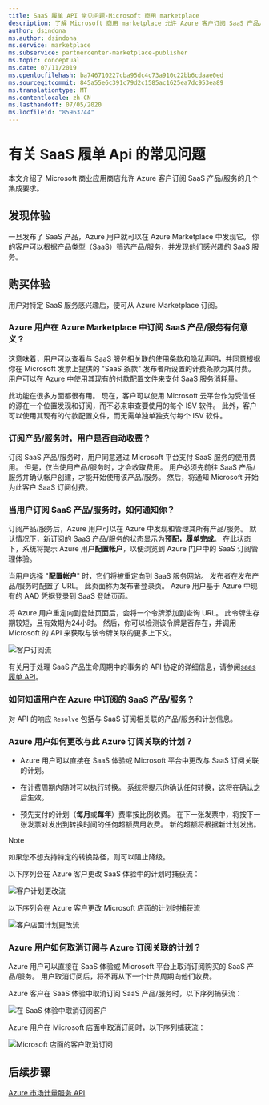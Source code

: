```yaml
---
title: SaaS 履单 API 常见问题-Microsoft 商用 marketplace
description: 了解 Microsoft 商用 marketplace 允许 Azure 客户订阅 SaaS 产品/服务的几个集成要求。
author: dsindona
ms.author: dsindona
ms.service: marketplace
ms.subservice: partnercenter-marketplace-publisher
ms.topic: conceptual
ms.date: 07/11/2019
ms.openlocfilehash: ba746710227cba95dc4c73a910c22bb6cdaae0ed
ms.sourcegitcommit: 845a55e6c391c79d2c1585ac1625ea7dc953ea89
ms.translationtype: MT
ms.contentlocale: zh-CN
ms.lasthandoff: 07/05/2020
ms.locfileid: "85963744"
---
```

# <a name="common-questions-about-saas-fulfillment-apis"></a>有关 SaaS 履单 Api 的常见问题

本文介绍了 Microsoft 商业应用商店允许 Azure 客户订阅 SaaS 产品/服务的几个集成要求。

## <a name="discovery-experience"></a>发现体验

一旦发布了 SaaS 产品，Azure 用户就可以在 Azure Marketplace 中发现它。 你的客户可以根据产品类型（SaaS）筛选产品/服务，并发现他们感兴趣的 SaaS 服务。

## <a name="purchase-experience"></a>购买体验

用户对特定 SaaS 服务感兴趣后，便可从 Azure Marketplace 订阅。

### <a name="what-does-it-mean-for-an-azure-user-to-subscribe-to-a-saas-offer-in-azure-marketplace"></a>Azure 用户在 Azure Marketplace 中订阅 SaaS 产品/服务有何意义？

这意味着，用户可以查看与 SaaS 服务相关联的使用条款和隐私声明，并同意根据你在 Microsoft 发票上提供的 "SaaS 条款" 发布者所设置的计费条款为其付费。 用户可以在 Azure 中使用其现有的付款配置文件来支付 SaaS 服务消耗量。

此功能在很多方面都很有用。 现在，客户可以使用 Microsoft 云平台作为受信任的源在一个位置发现和订阅，而不必来审查要使用的每个 ISV 软件。 此外，客户可以使用其现有的付款配置文件，而无需单独单独支付每个 ISV 软件。

### <a name="is-the-user-charged-automatically-when-the-offer-is-subscribed"></a>订阅产品/服务时，用户是否自动收费？

订阅 SaaS 产品/服务时，用户同意通过 Microsoft 平台支付 SaaS 服务的使用费用。 但是，仅当使用产品/服务时，才会收取费用。 用户必须先前往 SaaS 产品/服务并确认帐户创建，才能开始使用该产品/服务。 然后，将通知 Microsoft 开始为此客户 SaaS 订阅付费。

### <a name="how-are-you-notified-when-a-user-subscribes-to-your-saas-offer"></a>当用户订阅 SaaS 产品/服务时，如何通知你？

订阅产品/服务后，Azure 用户可以在 Azure 中发现和管理其所有产品/服务。 默认情况下，新订阅的 SaaS 产品/服务的状态显示为**预配，履单完成**。 在此状态下，系统将提示 Azure 用户**配置帐户**，以便浏览到 Azure 门户中的 SaaS 订阅管理体验。

当用户选择 "**配置帐户**" 时，它们将被重定向到 SaaS 服务网站。 发布者在发布产品/服务时配置了 URL。 此页面称为发布者登录页。 Azure 用户基于 Azure 中现有的 AAD 凭据登录到 SaaS 登陆页面。

将 Azure 用户重定向到登陆页面后，会将一个令牌添加到查询 URL。 此令牌生存期较短，且有效期为24小时。 然后，你可以检测该令牌是否存在，并调用 Microsoft 的 API 来获取与该令牌关联的更多上下文。

![客户订阅流](media/saas-metering-service-integration-flow-a.png)

有关用于处理 SaaS 产品生命周期中的事务的 API 协定的详细信息，请参阅[saas 履单 API](pc-saas-fulfillment-api-v2.md)。

### <a name="how-do-you-know-the-saas-offer-to-which-the-user-subscribes-in-azure"></a>如何知道用户在 Azure 中订阅的 SaaS 产品/服务？

对 API 的响应 `Resolve` 包括与 SaaS 订阅相关联的产品/服务和计划信息。

### <a name="how-can-the-azure-user-change-the-plan-associated-with-this-azure-subscription"></a>Azure 用户如何更改与此 Azure 订阅关联的计划？

* Azure 用户可以直接在 SaaS 体验或 Microsoft 平台中更改与 SaaS 订阅关联的计划。

* 在计费周期内随时可以执行转换。 系统将提示你确认任何转换，这将在确认之后生效。

* 预先支付的计划（**每月**或**每年**）费率按比例收费。 在下一张发票中，将按下一张发票对发出到转换时间的任何超额费用收费。 新的超额将根据新计划发出。

>[!Note]
>如果您不想支持特定的转换路径，则可以阻止降级。

以下序列会在 Azure 客户更改 SaaS 体验中的计划时捕获流：

![客户计划更改流](media/saas-metering-service-integration-flow-b.png)

以下序列会在 Azure 客户更改 Microsoft 店面的计划时捕获流

![客户店面计划更改流](media/saas-metering-service-integration-flow-c.png)

### <a name="how-can-the-azure-user-unsubscribe-from-the-plan-associated-with-azure-subscription"></a>Azure 用户如何取消订阅与 Azure 订阅关联的计划？

Azure 用户可以直接在 SaaS 体验或 Microsoft 平台上取消订阅购买的 SaaS 产品/服务。 用户取消订阅后，将不再从下一个计费周期向他们收费。

Azure 客户在 SaaS 体验中取消订阅 SaaS 产品/服务时，以下序列捕获流：

![在 SaaS 体验中取消订阅客户](media/saas-metering-service-integration-flow-d.png)

Azure 用户在 Microsoft 店面中取消订阅时，以下序列捕获流：

![Microsoft 店面的客户取消订阅](media/saas-metering-service-integration-flow-e.png)

## <a name="next-steps"></a>后续步骤

[Azure 市场计量服务 API](./marketplace-metering-service-apis.md)
